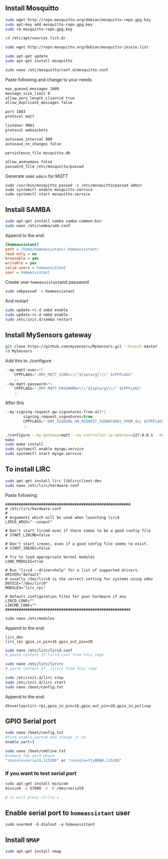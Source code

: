 ## Install Mosquitto
```sh
sudo wget http://repo.mosquitto.org/debian/mosquitto-repo.gpg.key
sudo apt-key add mosquitto-repo.gpg.key
sudo rm mosquitto-repo.gpg.key

cd /etc/apt/sources.list.d/

sudo wget http://repo.mosquitto.org/debian/mosquitto-jessie.list

sudo apt-get update
sudo apt-get install mosquitto

sudo nano /etc/mosquitto/conf.d/mosquitto.conf
```
Paste following and change to your needs
```sh
max_queued_messages 1000
message_size_limit 0
allow_zero_length_clientid true
allow_duplicate_messages false

port 1883
protocol mqtt

listener 9001
protocol websockets

autosave_interval 900
autosave_on_changes false

persistence_file mosquitto.db

allow_anonymous false
password_file /etc/mosquitto/passwd
```

Generate user `admin` for MQTT
```
sudo /usr/bin/mosquitto_passwd -c /etc/mosquitto/passwd admin
sudo systemctl enable mosquitto.service
sudo systemctl start mosquitto.service
```

## Install SAMBA
```sh
sudo apt-get install samba samba-common-bin
sudo nano /etc/samba/smb.conf
```
Append to the end:
```ini
[homeassistant]
path = /home/homeassistant/.homeassistant/
read only = no
browsable = yes
writable = yes
valid users = homeassistant
user = homeassistant
```
Create user `homeassistant`and password 
```sh
sudo smbpasswd -a homeassistant
```
And restart
```sh
sudo update-rc.d smbd enable
sudo update-rc.d nmbd enable
sudo /etc/init.d/samba restart
```

## Install MySensors gateway
```sh
git clone https://github.com/mysensors/MySensors.git --branch master
cd MySensors
```
Add this to ./configure
```cpp
--my-mqtt-user=*)
    CPPFLAGS="-DMY_MQTT_USER=\\\"${optarg}\\\" $CPPFLAGS"
    ;;
--my-mqtt-password=*)
    CPPFLAGS="-DMY_MQTT_PASSWORD=\\\"${optarg}\\\" $CPPFLAGS"
    ;;
```
After this
```cpp
--my-signing-request-gw-signatures-from-all*)
        signing_request_signatures=true
        CPPFLAGS="-DMY_SIGNING_GW_REQUEST_SIGNATURES_FROM_ALL $CPPFLAGS"
        ;;
```
```sh
./configure --my-gateway=mqtt --my-controller-ip-address=127.0.0.1 --my-port=1883 --my-mqtt-publish-topic-prefix=mysensors-out --my-mqtt-subscribe-topic-prefix=mysensors-in --my-mqtt-client-id=mygateway --my-mqtt-user=admin --my-mqtt-password=admin --my-transport=nrf24 --my-rf24-irq-pin=15
make
sudo make install
sudo systemctl enable mysgw.service
sudo systemctl start mysgw.service
```


## To install LIRC
```sh
sudo apt-get install lirc liblircclient-dev
sudo nano /etc/lirc/hardware.conf
```
Paste following: 

```
########################################################
# /etc/lirc/hardware.conf
#
# Arguments which will be used when launching lircd
LIRCD_ARGS="--uinput"

# Don't start lircmd even if there seems to be a good config file
# START_LIRCMD=false

# Don't start irexec, even if a good config file seems to exist.
# START_IREXEC=false

# Try to load appropriate kernel modules
LOAD_MODULES=true

# Run "lircd --driver=help" for a list of supported drivers.
DRIVER="default"
# usually /dev/lirc0 is the correct setting for systems using udev
DEVICE="/dev/lirc0"
MODULES="lirc_rpi"

# Default configuration files for your hardware if any
LIRCD_CONF=""
LIRCMD_CONF=""
########################################################
```

```sh
sudo nano /etc/modules
```
Append to the end:
```
lirc_dev
lirc_rpi gpio_in_pin=16 gpio_out_pin=20
```

```sh
sudo nano /etc/lirc/lircd.conf
# paste content of lircd.conf from this repo

sudo nano /etc/lirc/lircrc
# paste content of .lircrc from this repo
```

```sh
sudo /etc/init.d/lirc stop
sudo /etc/init.d/lirc start
sudo nano /boot/config.txt
```
Append to the end:
```
dtoverlay=lirc-rpi,gpio_in_pin=16,gpio_out_pin=20,gpio_in_pull=up
```

## GPIO Serial port
```sh
sudo nano /boot/config.txt
#find enable_uart=0 and change it to 
enable_uart=1
```
```sh
sudo nano /boot/cmdline.txt
#remove the word phase
"console=serial0,115200" or "console=ttyAMA0,115200"
```

### If you want to test serial port
```sh
sudo apt-get install minicom
minicom -b 57600 -o -D /dev/serial0

# to exit press ctrl+a x
```
## Enable serial port to `homeassistant` user
```
sudo usermod -G dialout -a homeassistant
```

## Install `NMAP`
```sh
sudo apt-get install nmap
```